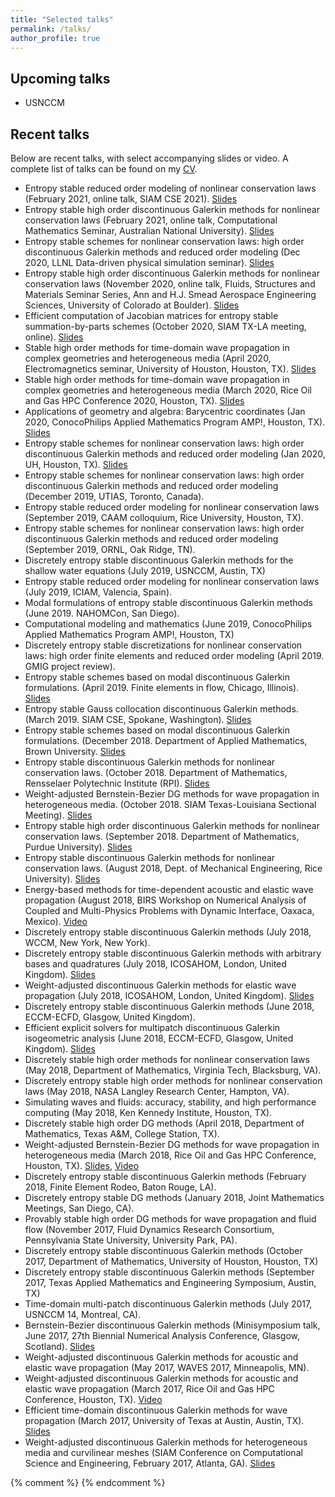 ```yaml
---
title: "Selected talks"
permalink: /talks/
author_profile: true
---
```


## Upcoming talks

* USNCCM 

## Recent talks

Below are recent talks, with select accompanying slides or video. A complete list of talks can be found on my [CV](../files/jcv.pdf).

* Entropy stable reduced order modeling of nonlinear conservation laws (February 2021, online talk, SIAM CSE 2021). [Slides](../files/CSE_2021.pdf)
* Entropy stable high order discontinuous Galerkin methods for nonlinear conservation laws (February 2021, online talk, Computational Mathematics Seminar, Australian National University). [Slides](../files/ANU_CM_2021.pdf)
* Entropy stable schemes for nonlinear conservation laws: high order discontinuous Galerkin methods and reduced order modeling (Dec 2020, LLNL Data-driven physical simulation seminar). [Slides](../files/esdg_llnl_2020.pdf)
* Entropy stable high order discontinuous Galerkin methods for nonlinear conservation laws (November 2020, online talk, Fluids, Structures and Materials Seminar Series, Ann and H.J. Smead Aerospace Engineering Sciences, University of Colorado at Boulder). [Slides](../files/cuboulder_aero_2020.pdf)
* Efficient computation of Jacobian matrices for entropy stable summation-by-parts schemes (October 2020, SIAM TX-LA meeting, online). [Slides](../files/siam_latx_2020.pdf)
* Stable high order methods for time-domain wave propagation in complex geometries and heterogeneous media (April 2020, Electromagnetics seminar, University of Houston, Houston, TX). [Slides](../files/uh2020.pdf)
* Stable high order methods for time-domain wave propagation in complex geometries and heterogeneous media (March 2020, Rice Oil and Gas HPC Conference 2020, Houston, TX). [Slides](../files/oghpc2020.pdf)
* Applications of geometry and algebra:  Barycentric coordinates (Jan 2020, ConocoPhilips Applied Mathematics Program AMP!, Houston, TX). [Slides](../files/amp2020.pdf)
* Entropy stable schemes for nonlinear conservation laws: high order discontinuous Galerkin methods and reduced order modeling (Jan 2020, UH, Houston, TX). [Slides](../files/uh2020.pdf)
* Entropy stable schemes for nonlinear conservation laws: high order discontinuous Galerkin methods and reduced order modeling (December 2019, UTIAS, Toronto, Canada).
* Entropy stable reduced order modeling for nonlinear conservation laws (September 2019, CAAM colloquium, Rice University, Houston, TX).
* Entropy stable schemes for nonlinear conservation laws: high order discontinuous Galerkin methods and reduced order modeling (September 2019, ORNL, Oak Ridge, TN).
* Discretely entropy stable discontinuous Galerkin methods for the shallow water equations (July 2019, USNCCM, Austin, TX)
* Entropy stable reduced order modeling for nonlinear conservation laws (July 2019, ICIAM, Valencia, Spain).
* Modal formulations of entropy stable discontinuous Galerkin methods (June 2019. NAHOMCon, San Diego). 
* Computational modeling and mathematics (June 2019, ConocoPhilips Applied Mathematics Program AMP!, Houston, TX)
* Discretely entropy stable discretizations for nonlinear conservation laws: high order finite elements and reduced order modeling (April 2019. GMIG project review). 
* Entropy stable schemes based on modal discontinuous Galerkin formulations. (April 2019. Finite elements in flow, Chicago, Illinois). [Slides](../files/esdg_fef_2019.pdf)
* Entropy stable Gauss collocation discontinuous Galerkin methods. (March 2019. SIAM CSE, Spokane, Washington). [Slides](../files/esdg_cse_2019.pdf)
* Entropy stable schemes based on modal discontinuous Galerkin formulations. (December 2018. Department of Applied Mathematics, Brown University. [Slides](../files/esdg_brown_2018.pdf) 
* Entropy stable discontinuous Galerkin methods for nonlinear conservation laws. (October 2018. Department of Mathematics, Rensselaer Polytechnic Institute (RPI). [Slides](../files/esdg_rpi_2018.pdf) 
* Weight-adjusted Bernstein-Bezier DG methods for wave propagation in heterogeneous media. (October 2018. SIAM Texas-Louisiana Sectional Meeting). [Slides](../files/bbwadg_siam_latx_2018.pdf) 
* Entropy stable high order discontinuous Galerkin methods for nonlinear conservation laws. (September 2018. Department of Mathematics, Purdue University). [Slides](../files/esdg_purdue_2018.pdf)
* Entropy stable discontinuous Galerkin methods for nonlinear conservation laws. (August 2018, Dept. of Mechanical Engineering, Rice University).  [Slides](../files/esdg_mech_rice_2018.pdf)
* Energy-based methods for time-dependent acoustic and elastic wave propagation (August 2018, BIRS Workshop on Numerical Analysis of Coupled and Multi-Physics Problems with Dynamic
Interface, Oaxaca, Mexico).  [Video](https://www.birs.ca/events/2018/5-day-workshops/18w5077/videos/watch/201808021447-Chan.html)
* Discretely entropy stable discontinuous Galerkin methods (July 2018, WCCM, New York, New York).
* Discretely entropy stable discontinuous Galerkin methods with arbitrary bases and quadratures (July 2018, ICOSAHOM, London, United Kingdom).  [Slides](../files/esdg_icosahom_london_2018.pdf)
* Weight-adjusted discontinuous Galerkin methods for elastic wave propagation (July 2018, ICOSAHOM, London, United Kingdom).  [Slides](../files/elas_icosahom_london_2018.pdf)
* Discretely entropy stable discontinuous Galerkin methods (June 2018, ECCM-ECFD, Glasgow, United Kingdom).
* Efficient explicit solvers for multipatch discontinuous Galerkin isogeometric analysis (June 2018, ECCM-ECFD, Glasgow, United Kingdom).  [Slides](../files/iga_eccm_glasgow_2018.pdf)
* Discretely stable high order methods for nonlinear conservation laws (May 2018, Department of Mathematics, Virginia Tech, Blacksburg, VA).
* Discretely entropy stable high order methods for nonlinear conservation laws (May 2018, NASA Langley Research Center, Hampton, VA).
* Simulating waves and fluids: accuracy, stability, and high performance computing (May 2018, Ken Kennedy Institute, Houston, TX).
* Discretely stable high order DG methods (April 2018, Department of Mathematics, Texas A&M, College Station, TX).
* Weight-adjusted Bernstein-Bezier DG methods for wave propagation in heterogeneous media (March 2018, Rice Oil and Gas HPC Conference, Houston, TX).  [Slides](../files/bbwadg_oghpc_rice_2018.pdf), [Video](https://www.youtube.com/watch?v=349Fwix41aM&list=PLcsG4X8Zn_UAHEsQBCOFwtePRIcZSLBug&index=2)
* Discretely entropy stable discontinuous Galerkin methods (February 2018, Finite Element Rodeo, Baton Rouge, LA).
* Discretely entropy stable DG methods (January 2018, Joint Mathematics Meetings, San Diego, CA).
* Provably stable high order DG methods for wave propagation and fluid flow (November 2017, Fluid Dynamics Research Consortium, Pennsylvania State University, University Park, PA).
* Discretely entropy stable discontinuous Galerkin methods (October 2017, Department of Mathematics, University of Houston, Houston, TX)
* Discretely entropy stable discontinuous Galerkin methods (September 2017, Texas Applied Mathematics and Engineering Symposium, Austin, TX)
* Time-domain multi-patch discontinuous Galerkin methods (July 2017, USNCCM 14, Montreal, CA).
* Bernstein-Bezier discontinuous Galerkin methods (Minisymposium talk, June 2017, 27th Biennial Numerical Analysis Conference, Glasgow, Scotland).  [Slides](../files/bbdg_naconf_glasgow_2017.pdf)
* Weight-adjusted discontinuous Galerkin methods for acoustic and elastic wave propagation (May 2017, WAVES 2017, Minneapolis, MN).
* Weight-adjusted discontinuous Galerkin methods for acoustic and elastic wave propagation (March 2017, Rice Oil and Gas HPC Conference, Houston, TX).  [Video](https://www.youtube.com/watch?v=D0vaeuS6MhM)
* Efficient time-domain discontinuous Galerkin methods for wave propagation (March 2017, University of Texas at Austin, Austin, TX).  [Slides](../files/wadg_ices_ut_2017.pdf)
* Weight-adjusted discontinuous Galerkin methods for heterogeneous media and curvilinear meshes (SIAM Conference on Computational Science and Engineering, February 2017, Atlanta, GA).  [Slides](../files/wadg_cse_atlanta_2017.pdf)

{% comment %} 
{% endcomment %}

